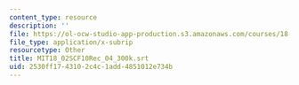 ```yaml
---
content_type: resource
description: ''
file: https://ol-ocw-studio-app-production.s3.amazonaws.com/courses/18-02sc-multivariable-calculus-fall-2010/2530ff1743102c4c1add4851012e734b_MIT18_02SCF10Rec_04_300k.srt
file_type: application/x-subrip
resourcetype: Other
title: MIT18_02SCF10Rec_04_300k.srt
uid: 2530ff17-4310-2c4c-1add-4851012e734b
---
```


